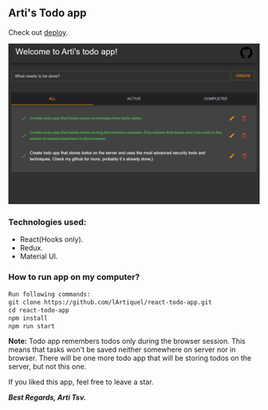 ## Arti's Todo app
Check out [deploy](https://lartiquel.github.io/react-todo-app/).

<p align="center">
  <img src="docs/example.gif" alt="Tutorial.">
</p>

### Technologies used:
* React(Hooks only).
* Redux.
* Material UI.

### How to run app on my computer?
```
Run following commands:
git clone https://github.com/lArtiquel/react-todo-app.git
cd react-todo-app
npm install
npm run start
```

**Note:**
Todo app remembers todos only during the browser session.
This means that tasks won't be saved neither somewhere on server nor in browser.
There will be one more todo app that will be storing todos on the server, but not this one.

If you liked this app, feel free to leave a star.

***Best Regards, Arti Tsv.***